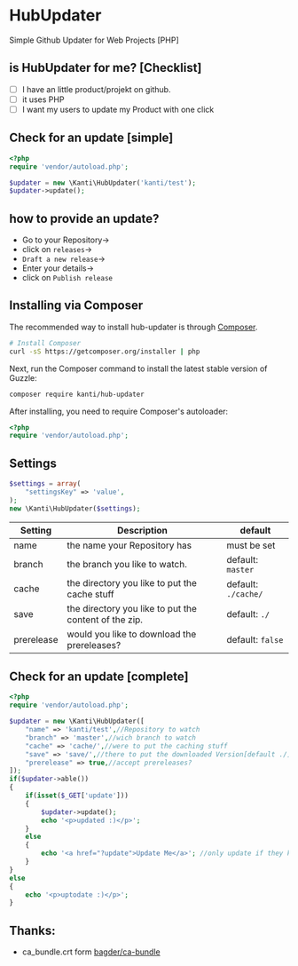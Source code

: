 HubUpdater
==========

Simple Github Updater for Web Projects [PHP]

is HubUpdater for me? [Checklist]
----------
- [ ] I have an little product/projekt on github.
- [ ] it uses PHP
- [ ] I want my users to update my Product with one click

Check for an update [simple]
----------
```php
<?php
require 'vendor/autoload.php';

$updater = new \Kanti\HubUpdater('kanti/test');
$updater->update();
```

how to provide an update?
----------
- Go to your Repository->
- click on ``releases``->
- ``Draft a new release``->
- Enter your details->
- click on ``Publish release``


Installing via Composer
----------

The recommended way to install hub-updater is through
[Composer](http://getcomposer.org).

```bash
# Install Composer
curl -sS https://getcomposer.org/installer | php
```

Next, run the Composer command to install the latest stable version of Guzzle:

```bash
composer require kanti/hub-updater
```

After installing, you need to require Composer's autoloader:

```php
<?php
require 'vendor/autoload.php';
```


Settings
----------
```php
$settings = array(
	"settingsKey" => 'value',
);
new \Kanti\HubUpdater($settings);
```
|Setting|Description|default|
|---|---|---|
|name|the name your Repository has |must be set|
|branch|the branch you like to watch. |default: ``master``|
|cache|the directory you like to put the cache stuff |default: ``./cache/``|
|save|the directory you like to put the content of the zip. |default: ``./``|
|prerelease|would you like to download the prereleases? |default: ``false``|

Check for an update [complete]
----------
```php
<?php
require 'vendor/autoload.php';

$updater = new \Kanti\HubUpdater([
	"name" => 'kanti/test',//Repository to watch
	"branch" => 'master',//wich branch to watch
	"cache" => 'cache/',//were to put the caching stuff
	"save" => 'save/',//there to put the downloaded Version[default ./]
	"prerelease" => true,//accept prereleases?
]);
if($updater->able())
{
	if(isset($_GET['update']))
	{
		$updater->update();
		echo '<p>updated :)</p>';
	}
	else
	{
		echo '<a href="?update">Update Me</a>';	//only update if they klick this link	
	}
}
else
{
	echo '<p>uptodate :)</p>';
}
```
Thanks:
----------
- ca_bundle.crt form [bagder/ca-bundle](https://github.com/bagder/ca-bundle)
